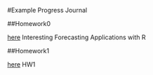 #Example Progress Journal

##Homework0

[here](https://github.com/BU-IE-360/spring21-serverhan/blob/main/files/Interesting%20Forecasting%20Applications%20with%20R.html) Interesting Forecasting Applications with R


##Homework1

[here](files/HW1/HW1.html) HW1
